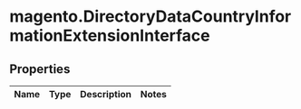 # magento.DirectoryDataCountryInformationExtensionInterface

## Properties
Name | Type | Description | Notes
------------ | ------------- | ------------- | -------------


